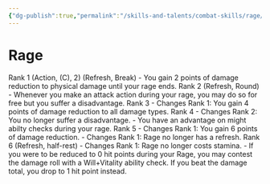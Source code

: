 ```yaml
---
{"dg-publish":true,"permalink":"/skills-and-talents/combat-skills/rage/"}
---
```


# Rage
Rank 1 (Action, (C), 2) (Refresh, Break)
	- You gain 2 points of damage reduction to physical damage until your rage ends.
Rank 2 (Refresh, Round)
	- Whenever you make an attack action during your rage, you may do so for free but you suffer a disadvantage.
Rank 3
	- Changes Rank 1: You gain 4 points of damage reduction to all damage types.
Rank 4
	- Changes Rank 2: You no longer suffer a disadvantage.
	- You have an advantage on might abilty checks during your rage.
Rank 5
	- Changes Rank 1: You gain 6 points of damage reduction.
	- Changes Rank 1: Rage no longer has a refresh.
Rank 6 (Refresh, half-rest)
	- Changes Rank 1: Rage no longer costs stamina.
	- If you were to be reduced to 0 hit points during your Rage, you may contest the damage roll with a Will+Vitality ability check. If you beat the damage total, you drop to 1 hit point instead.

